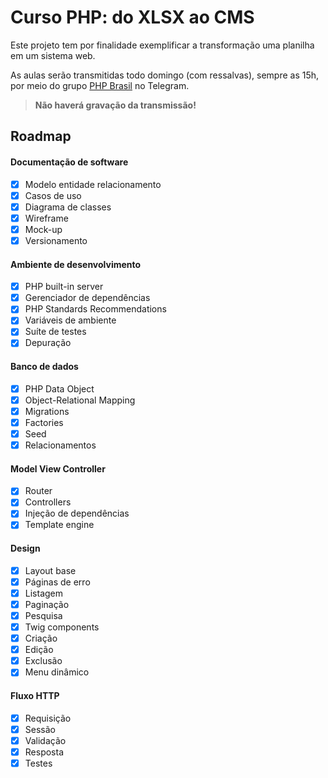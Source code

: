 # Curso PHP: do XLSX ao CMS
Este projeto tem por finalidade exemplificar a transformação uma planilha em um sistema web.

As aulas serão transmitidas todo domingo (com ressalvas), sempre as 15h, por meio do grupo [PHP Brasil](https://t.me/phpbrasil) no Telegram.

> **Não haverá gravação da transmissão!**

## Roadmap
#### Documentação de software
- [x] Modelo entidade relacionamento
- [x] Casos de uso
- [x] Diagrama de classes
- [x] Wireframe
- [x] Mock-up
- [x] Versionamento

#### Ambiente de desenvolvimento
- [x] PHP built-in server
- [x] Gerenciador de dependências
- [x] PHP Standards Recommendations
- [x] Variáveis de ambiente
- [x] Suíte de testes
- [x] Depuração

#### Banco de dados
- [x] PHP Data Object
- [x] Object-Relational Mapping
- [x] Migrations
- [x] Factories
- [x] Seed
- [x] Relacionamentos

#### Model View Controller
- [x] Router
- [x] Controllers
- [x] Injeção de dependências
- [x] Template engine

#### Design
- [x] Layout base
- [x] Páginas de erro
- [x] Listagem
- [x] Paginação
- [x] Pesquisa
- [x] Twig components
- [x] Criação
- [x] Edição
- [x] Exclusão
- [x] Menu dinâmico

#### Fluxo HTTP
- [x] Requisição
- [x] Sessão
- [x] Validação
- [x] Resposta
- [x] Testes
